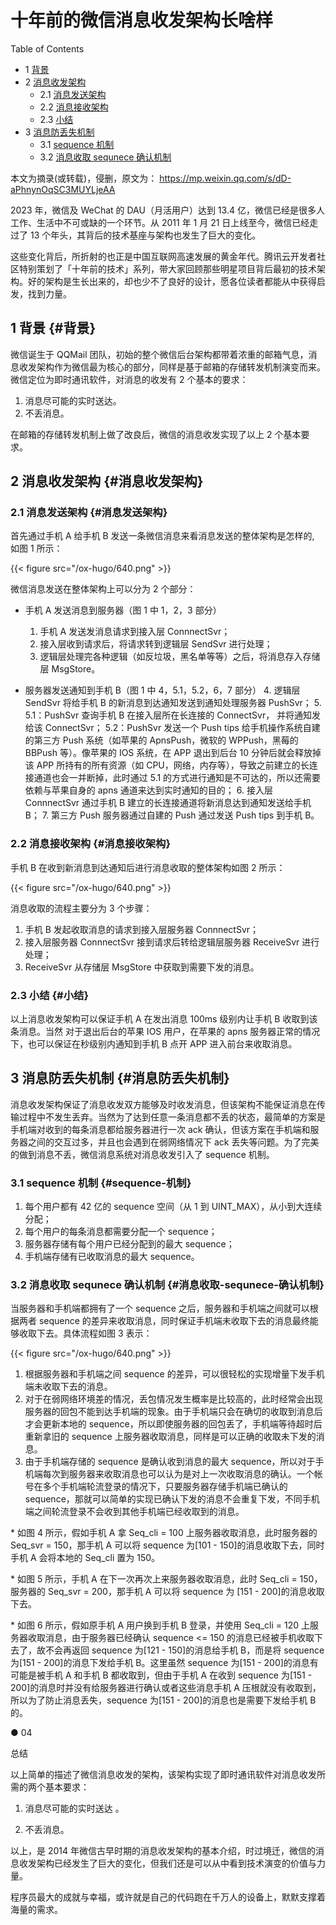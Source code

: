 # 十年前的微信消息收发架构长啥样


<div class="ox-hugo-toc toc has-section-numbers">

<div class="heading">Table of Contents</div>

- <span class="section-num">1</span> [背景](#背景)
- <span class="section-num">2</span> [消息收发架构](#消息收发架构)
    - <span class="section-num">2.1</span> [消息发送架构](#消息发送架构)
    - <span class="section-num">2.2</span> [消息接收架构](#消息接收架构)
    - <span class="section-num">2.3</span> [小结](#小结)
- <span class="section-num">3</span> [消息防丢失机制](#消息防丢失机制)
    - <span class="section-num">3.1</span> [sequence 机制](#sequence-机制)
    - <span class="section-num">3.2</span> [消息收取 sequnece 确认机制](#消息收取-sequnece-确认机制)

</div>
<!--endtoc-->


本文为摘录(或转载)，侵删，原文为： https://mp.weixin.qq.com/s/dD-aPhnynOqSC3MUYLjeAA

2023 年，微信及 WeChat 的 DAU（月活用户）达到 13.4 亿，微信已经是很多人工作、生活中不可或缺的一个环节。从 2011 年 1 月
21 日上线至今，微信已经走过了 13 个年头，其背后的技术基座与架构也发生了巨大的变化。

这些变化背后，所折射的也正是中国互联网高速发展的黄金年代。腾讯云开发者社区特别策划了「十年前的技术」系列，带大家回顾那些明星项目背后最初的技术架构。好的架构是生长出来的，却也少不了良好的设计，愿各位读者都能从中获得启发，找到力量。


## <span class="section-num">1</span> 背景 {#背景}

微信诞生于 QQMail 团队，初始的整个微信后台架构都带着浓重的邮箱气息，消息收发架构作为微信最为核心的部分，同样是基于邮箱的存储转发机制演变而来。微信定位为即时通讯软件，对消息的收发有 2 个基本的要求：

1.  消息尽可能的实时送达。
2.  不丢消息。

在邮箱的存储转发机制上做了改良后，微信的消息收发实现了以上 2 个基本要求。


## <span class="section-num">2</span> 消息收发架构 {#消息收发架构}


### <span class="section-num">2.1</span> 消息发送架构 {#消息发送架构}

首先通过手机 A 给手机 B 发送一条微信消息来看消息发送的整体架构是怎样的, 如图 1 所示：

{{< figure src="/ox-hugo/640.png" >}}

微信消息发送在整体架构上可以分为 2 个部分：

-   手机 A 发送消息到服务器（图 1 中 1，2，3 部分）
    1.  手机 A 发送发消息请求到接入层 ConnnectSvr；
    2.  接入层收到请求后，将请求转到逻辑层 SendSvr 进行处理；
    3.  逻辑层处理完各种逻辑（如反垃圾，黑名单等等）之后，将消息存入存储层 MsgStore。

-   服务器发送通知到手机 B（图 1 中 4，5.1，5.2，6，7 部分）
    4.  逻辑层 SendSvr 将给手机 B 的新消息到达通知发送到通知处理服务器 PushSvr；
    5.  5.1：PushSvr 查询手机 B 在接入层所在长连接的 ConnectSvr， 并将通知发给该 ConnectSvr；
        5.2：PushSvr 发送一个 Push tips 给手机操作系统自建的第三方 Push 系统（如苹果的
        ApnsPush，微软的 WPPush，黑莓的 BBPush 等）。像苹果的 IOS 系统，在 APP 退出到后台
        10 分钟后就会释放掉该 APP 所持有的所有资源（如 CPU，网络，内存等），导致之前建立的长连接通道也会一并断掉，此时通过 5.1 的方式进行通知是不可达的，所以还需要依赖与苹果自身的 apns 通道来达到实时通知的目的；
    6.  接入层 ConnnectSvr 通过手机 B 建立的长连接通道将新消息达到通知发送给手机 B；
    7.  第三方 Push 服务器通过自建的 Push 通过发送 Push tips 到手机 B。


### <span class="section-num">2.2</span> 消息接收架构 {#消息接收架构}

手机 B 在收到新消息到达通知后进行消息收取的整体架构如图 2 所示：

{{< figure src="/ox-hugo/640.png" >}}

消息收取的流程主要分为 3 个步骤：

1.  手机 B 发起收取消息的请求到接入层服务器 ConnnectSvr；
2.  接入层服务器 ConnnectSvr 接到请求后转给逻辑层服务器 ReceiveSvr 进行处理；
3.  ReceiveSvr 从存储层 MsgStore 中获取到需要下发的消息。


### <span class="section-num">2.3</span> 小结 {#小结}

以上消息收发架构可以保证手机 A 在发出消息 100ms 级别内让手机 B 收取到该条消息。当然 对于退出后台的苹果 IOS 用户，在苹果的
apns 服务器正常的情况下，也可以保证在秒级别内通知到手机 B 点开 APP 进入前台来收取消息。


## <span class="section-num">3</span> 消息防丢失机制 {#消息防丢失机制}

消息收发架构保证了消息收发双方能够及时收发消息，但该架构不能保证消息在传输过程中不发生丢弃。当然为了达到任意一条消息都不丢的状态，最简单的方案是手机端对收到的每条消息都给服务器进行一次 ack 确认，但该方案在手机端和服务器之间的交互过多，并且也会遇到在弱网络情况下 ack 丢失等问题。为了完美的做到消息不丢，微信消息系统对消息收发引入了 sequence 机制。


### <span class="section-num">3.1</span> sequence 机制 {#sequence-机制}

1.  每个用户都有 42 亿的 sequence 空间（从 1 到 UINT_MAX），从小到大连续分配；
2.  每个用户的每条消息都需要分配一个 sequence；
3.  服务器存储有每个用户已经分配到的最大 sequence；
4.  手机端存储有已收取消息的最大 sequence。


### <span class="section-num">3.2</span> 消息收取 sequnece 确认机制 {#消息收取-sequnece-确认机制}

当服务器和手机端都拥有了一个 sequence 之后，服务器和手机端之间就可以根据两者 sequence 的差异来收取消息，同时保证手机端未收取下去的消息最终能够收取下去。具体流程如图 3 表示：

{{< figure src="/ox-hugo/640.png" >}}

1.  根据服务器和手机端之间 sequence 的差异，可以很轻松的实现增量下发手机端未收取下去的消息。
2.  对于在弱网络环境差的情况，丢包情况发生概率是比较高的，此时经常会出现服务器的回包不能到达手机端的现象。由于手机端只会在确切的收取到消息后才会更新本地的 sequence，所以即使服务器的回包丢了，手机端等待超时后重新拿旧的 sequence 上服务器收取消息，同样是可以正确的收取未下发的消息。
3.  由于手机端存储的 sequence 是确认收到消息的最大 sequence，所以对于手机端每次到服务器来收取消息也可以认为是对上一次收取消息的确认。一个帐号在多个手机端轮流登录的情况下，只要服务器存储手机端已确认的 sequence，那就可以简单的实现已确认下发的消息不会重复下发，不同手机端之间轮流登录不会收到其他手机端已经收取到的消息。

\*
如图 4 所示，假如手机 A 拿 Seq_cli = 100 上服务器收取消息，此时服务器的 Seq_svr =  150，那手机 A 可以将 sequence 为[101 -
150]的消息收取下去，同时手机 A 会将本地的 Seq_cli 置为 150。

\*
如图 5 所示，手机 A 在下一次再次上来服务器收取消息，此时 Seq_cli = 150，服务器的 Seq_svr = 200，那手机 A 可以将 sequence 为
[151 - 200]的消息收取下去。

\*
如图 6 所示，假如原手机 A 用户换到手机 B 登录，并使用 Seq_cli = 120 上服务器收取消息，由于服务器已经确认 sequence &lt;= 150 的消息已经被手机收取下去了，故不会再返回 sequence 为[121 - 150]的消息给手机 B，而是将 sequence 为[151 - 200]的消息下发给手机 B。这里虽然 sequence 为[151 - 200]的消息有可能是被手机 A 和手机 B 都收取到，但由于手机 A 在收到 sequence 为[151 - 200]的消息时并没有给服务器进行确认或者这些消息手机 A 压根就没有收取到，所以为了防止消息丢失，sequence 为[151 - 200]的消息也是需要下发给手机 B 的。

● 04

总结

以上简单的描述了微信消息收发的架构，该架构实现了即时通讯软件对消息收发所需的两个基本要求：

1.  消息尽可能的实时送达 。

2.  不丢消息。

以上，是 2014 年微信古早时期的消息收发架构的基本介绍，时过境迁，微信的消息收发架构已经发生了巨大的变化，但我们还是可以从中看到技术演变的价值与力量。

程序员最大的成就与幸福，或许就是自己的代码跑在千万人的设备上，默默支撑着海量的需求。

